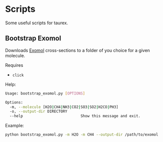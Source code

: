 # Scripts

Some useful scripts for taurex.

## Bootstrap Exomol

Downloads [Exomol](https://www.exomol.com) cross-sections to a folder of you choice for a given molecule.

Requires

- ``click``

Help:

```bash
Usage: bootstrap_exomol.py [OPTIONS]

Options:
  -m, --molecule [H2O|CH4|NH3|CO2|SO3|SO2|H2CO|PH3]
  -o, --output-dir DIRECTORY
  --help                          Show this message and exit.
```

Example:

```bash
python bootstrap_exomol.py -m H2O -m CH4 --output-dir /path/to/exomol
```